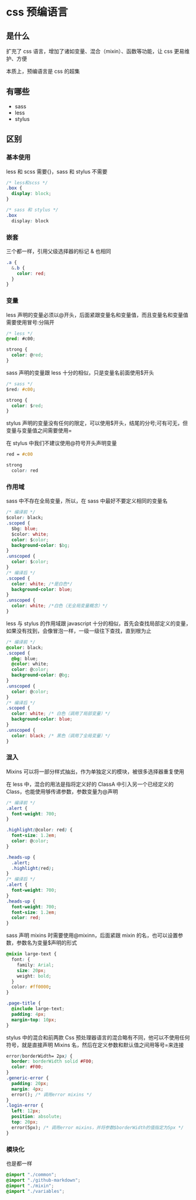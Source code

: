 # css 预编语言

## 是什么

扩充了 css 语言，增加了诸如变量、混合（mixin）、函数等功能，让 css 更易维护、方便

本质上，预编语言是 css 的超集

## 有哪些

- sass
- less
- stylus

## 区别

### 基本使用

less 和 scss 需要{}，sass 和 stylus 不需要

```css
/* less和scss */
.box {
  display: block;
}
```

```css
/* sass 和 stylus */
.box
  display: block
```

### 嵌套

三个都一样，引用父级选择器的标记 & 也相同

```css
.a {
  &.b {
    color: red;
  }
}
```

### 变量

less 声明的变量必须以@开头，后面紧跟变量名和变量值，而且变量名和变量值需要使用冒号:分隔开

```css
/* less */
@red: #c00;

strong {
  color: @red;
}
```

sass 声明的变量跟 less 十分的相似，只是变量名前面使用$开头

```css
/* sass */
$red: #c00;

strong {
  color: $red;
}
```

stylus 声明的变量没有任何的限定，可以使用$开头，结尾的分号;可有可无，但变量与变量值之间需要使用=

在 stylus 中我们不建议使用@符号开头声明变量

```css
red = #c00

strong
  color: red
```

### 作用域

sass 中不存在全局变量，所以，在 sass 中最好不要定义相同的变量名

```css
/* 编译前 */
$color: black;
.scoped {
  $bg: blue;
  $color: white;
  color: $color;
  background-color: $bg;
}
.unscoped {
  color: $color;
}
/* 编译后 */
.scoped {
  color: white; /*是白色*/
  background-color: blue;
}
.unscoped {
  color: white; /*白色（无全局变量概念）*/
}
```

less 与 stylus 的作用域跟 javascript 十分的相似，首先会查找局部定义的变量，如果没有找到，会像冒泡一样，一级一级往下查找，直到根为止

```css
/* 编译前 */
@color: black;
.scoped {
  @bg: blue;
  @color: white;
  color: @color;
  background-color: @bg;
}
.unscoped {
  color: @color;
}
/* 编译后 */
.scoped {
  color: white; /* 白色（调用了局部变量）*/
  background-color: blue;
}
.unscoped {
  color: black; /* 黑色（调用了全局变量）*/
}
```

### 混入

Mixins 可以将一部分样式抽出，作为单独定义的模块，被很多选择器重复使用

在 less 中，混合的用法是指将定义好的 ClassA 中引入另一个已经定义的 Class，也能使用够传递参数，参数变量为@声明

```css
/* 编译前 */
.alert {
  font-weight: 700;
}

.highlight(@color: red) {
  font-size: 1.2em;
  color: @color;
}

.heads-up {
  .alert;
  .highlight(red);
}
/* 编译后 */
.alert {
  font-weight: 700;
}
.heads-up {
  font-weight: 700;
  font-size: 1.2em;
  color: red;
}
```

sass 声明 mixins 时需要使用@mixinn，后面紧跟 mixin 的名，也可以设置参数，参数名为变量$声明的形式

```css
@mixin large-text {
  font: {
    family: Arial;
    size: 20px;
    weight: bold;
  }
  color: #ff0000;
}

.page-title {
  @include large-text;
  padding: 4px;
  margin-top: 10px;
}
```

stylus 中的混合和前两款 Css 预处理器语言的混合略有不同，他可以不使用任何符号，就是直接声明 Mixins 名，然后在定义参数和默认值之间用等号=来连接

```css
error(borderWidth= 2px) {
  border: borderWidth solid #F00;
  color: #F00;
}
.generic-error {
  padding: 20px;
  margin: 4px;
  error(); /* 调用error mixins */
}
.login-error {
  left: 12px;
  position: absolute;
  top: 20px;
  error(5px); /* 调用error mixins，并将参数$borderWidth的值指定为5px */
}
```

### 模块化

也是都一样

```css
@import "./common";
@import "./github-markdown";
@import "./mixin";
@import "./variables";
```
